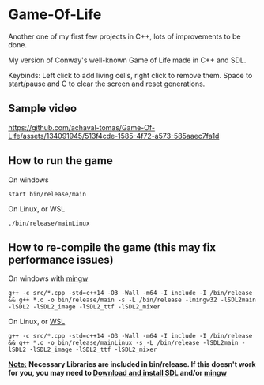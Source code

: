 # Game-Of-Life

Another one of my first few projects in C++, lots of improvements to be done.

My version of Conway's well-known Game of Life made in C++ and SDL.

Keybinds:
Left click to add living cells, right click to remove them. Space to start/pause and C to clear the screen and reset generations.

## Sample video
https://github.com/achaval-tomas/Game-Of-Life/assets/134091945/513f4cde-1585-4f72-a573-585aaec7fa1d

## How to run the game
On windows
````
start bin/release/main
````
On Linux, or WSL
````
./bin/release/mainLinux
````

## How to re-compile the game (this may fix performance issues)
On windows with [mingw](https://www.mingw-w64.org/)
````
g++ -c src/*.cpp -std=c++14 -O3 -Wall -m64 -I include -I /bin/release && g++ *.o -o bin/release/main -s -L /bin/release -lmingw32 -lSDL2main -lSDL2 -lSDL2_image -lSDL2_ttf -lSDL2_mixer
````
On Linux, or [WSL](https://learn.microsoft.com/es-es/windows/wsl/install)
````
g++ -c src/*.cpp -std=c++14 -O3 -Wall -m64 -I include -I /bin/release && g++ *.o -o bin/release/mainLinux -s -L /bin/release -lSDL2main -lSDL2 -lSDL2_image -lSDL2_ttf -lSDL2_mixer
````

<ins>**Note:**</ins> **Necessary Libraries are included in bin/release. If this doesn't work for you, you may need to [Download and install SDL](https://www.libsdl.org/) and/or [mingw](https://www.mingw-w64.org/)**
